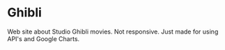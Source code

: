 # Ghibli
Web site about Studio Ghibli movies. Not responsive. Just made for using API's and Google Charts.
